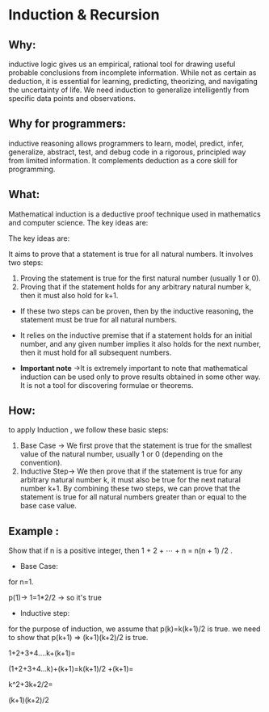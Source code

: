 # Induction & Recursion




## Why:

 inductive logic gives us an empirical, rational tool for drawing useful probable conclusions from incomplete information. While not as certain as deduction, it is essential for learning, predicting, theorizing, and navigating the uncertainty of life. We need induction to generalize intelligently from specific data points and observations.

## Why for programmers:

inductive reasoning allows programmers to learn, model, predict, infer, generalize, abstract, test, and debug code in a rigorous, principled way from limited information. It complements deduction as a core skill for programming.

## What:

Mathematical induction is a deductive proof technique used in mathematics and computer science. The key ideas are:

 The key ideas are:

It aims to prove that a statement is true for all natural numbers.
It involves two steps:

1. Proving the statement is true for the first natural number (usually 1 or 0).
2. Proving that if the statement holds for any arbitrary natural number k, then it must also hold for k+1.

- If these two steps can be proven, then by the inductive reasoning, the statement must be true for all natural numbers.
- It relies on the inductive premise that if a statement holds for an initial number, and any given number implies it also holds for the next number, then it must hold for all subsequent numbers.

- **Important note** ->It is extremely important to note that mathematical induction can be used
only to prove results obtained in some other way. It is not a tool for discovering formulae or
theorems.

## How:

to apply Induction , we follow these basic steps:

1. Base Case -> We first prove that the statement is true for the smallest value of the natural number, usually 1 or 0 (depending on the convention).
2. Inductive Step-> We then prove that if the statement is true for any arbitrary natural number k, it must also be true for the next natural number k+1.
By combining these two steps, we can prove that the statement is true for all natural numbers greater than or equal to the base case value.

## Example :

Show that if n is a positive integer, then
1 + 2 + ⋯ + n = n(n + 1)
/2
.

- Base Case:

for n=1.

p(1)-> 1=1*2/2 -> so it's true 

- Inductive step:

for the purpose of induction, we assume that p(k)=k(k+1)/2 is true.
we need to show that p(k+1) => (k+1)(k+2)/2 is true.

1+2+3+4....k+(k+1)=

(1+2+3+4...k)+(k+1)=k(k+1)/2 +(k+1)=

k^2+3k+2/2=

(k+1)(k+2)/2